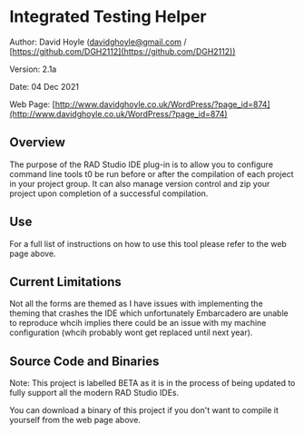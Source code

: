 # Integrated Testing Helper

Author:   David Hoyle (davidghoyle@gmail.com / [https://github.com/DGH2112](https://github.com/DGH2112))

Version:  2.1a

Date:     04 Dec 2021

Web Page: [http://www.davidghoyle.co.uk/WordPress/?page_id=874](http://www.davidghoyle.co.uk/WordPress/?page_id=874)

## Overview

The purpose of the RAD Studio IDE plug-in is to allow you to configure command line tools t0 be run before or after the compilation of each project in your project group. It can also manage version control and zip your project upon completion of a successful compilation.

## Use

For a full list of instructions on how to use this tool please refer to the web page above.

## Current Limitations

Not all the forms are themed as I have issues with implementing the theming that crashes the IDE which unfortunately Embarcadero are unable to reproduce whcih implies there could be an issue with my machine configuration (whcih probably wont get replaced until next year).

## Source Code and Binaries

Note: This project is labelled BETA as it is in the process of being updated to fully support all the modern RAD Studio IDEs.

You can download a binary of this project if you don't want to compile it yourself from the web page above.

